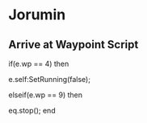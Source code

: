 # Jorumin
## Arrive at Waypoint Script

if(e.wp == 4) then


e.self:SetRunning(false);

elseif(e.wp == 9) then


eq.stop();
end
